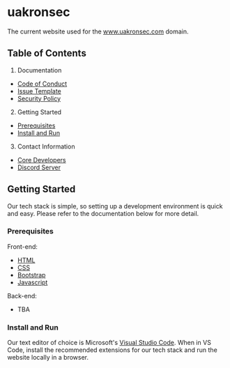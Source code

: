 # uakronsec

The current website used for the www.uakronsec.com domain.  

## Table of Contents
1. Documentation 
- [Code of Conduct](https://github.com/avrha/uakronsec/blob/main/docs/CODE_OF_CONDUCT.md)
- [Issue Template](https://github.com/avrha/uakronsec/blob/main/docs/ISSUE_TEMPLATE/bug_report.md)
- [Security Policy](https://github.com/avrha/uakronsec/blob/main/docs/SECURITY.md)
2. Getting Started
- [Prerequisites](#Prerequisites)
- [Install and Run](#Install-and-Run)
3. Contact Information
- [Core Developers](#Core-Developers)
- [Discord Server](#Discord-Server)

## Getting Started
Our tech stack is simple, so setting up a development environment is quick and easy. Please refer to the documentation below for more detail.

### Prerequisites 
Front-end:
- [HTML](https://developer.mozilla.org/en-US/docs/Web/HTML)
- [CSS](https://developer.mozilla.org/en-US/docs/Web/CSS)
- [Bootstrap](https://getbootstrap.com/)
- [Javascript](https://developer.mozilla.org/en-US/docs/Web/JavaScript)

Back-end:
- TBA

### Install and Run
Our text editor of choice is Microsoft's [Visual Studio Code](https://code.visualstudio.com/). When in VS Code, install the recommended extensions for our tech stack and run the website locally in a browser.
